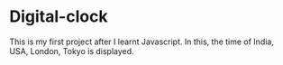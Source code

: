 # Digital-clock
This is my first project after I learnt Javascript. In this, the time of India, USA, London, Tokyo is displayed.
